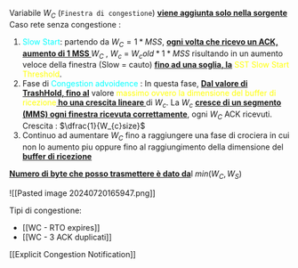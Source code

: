 Variabile $W_C$ (`Finestra di congestione`) <b><u>viene aggiunta solo nella sorgente</u></b>
Caso rete senza congestione :
1. <span style=color:cyan>Slow Start</span>: partendo da $W_C=1*MSS$, <b><u>ogni volta che ricevo un ACK, aumento  di  1 MSS </u></b>$W_C$ , $W_c$ = $W_c{old}*1*MSS$  risultando in un aumento veloce della finestra (Slow = cauto) <b><u>fino ad una soglia, la</u></b> <span style=color:yellow>SST Slow Start Threshold</span>. 
2. Fase di <span style=color:cyan>Congestion advoidence</span> : In questa fase, <b><u> Dal valore di TrashHold, fino al</u></b> valore <span style=color:yellow>massimo ovvero la dimensione del buffer di ricezione</span><b><u> ho una crescita lineare </u></b> di $W_c$.
	La $W_c$ <b><u>cresce di un segmento (MMS) ogni finestra ricevuta correttamente</u></b>, ogni $W_C$ ACK ricevuti. 
   Crescita : $\dfrac{1}{W_{c}size}$  
3. Continuo ad aumentare $W_C$ fino a raggiungere una fase di crociera in cui non lo aumento piu oppure fino al raggiungimento della dimensione del <b><u>buffer di ricezione</u></b>

<b><u>Numero di byte che posso trasmettere è dato da</u></b>l $min(W_C, W_S)$

![[Pasted image 20240720165947.png]]


Tipi di congestione:
- [[WC - RTO expires]] 
- [[WC - 3 ACK duplicati]]

[[Explicit Congestion Notification]]
